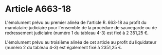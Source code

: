 # Article A663-18

L'émolument prévu au premier alinéa de l'article R. 663-18 au profit du mandataire judiciaire pour l'ensemble de la procédure de sauvegarde ou de redressement judiciaire (numéro 1 du tableau 4-3) est fixé à 2 351,25 €.

L'émolument prévu au troisième alinéa de cet article au profit du liquidateur (numéro 2 du tableau 4-3) est également fixé à 2351,25 €.
